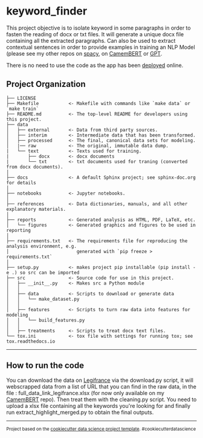 keyword_finder
==============================

This project objective is to isolate keyword in some paragraphs in order to fasten the reading of docx or txt files. It will generate a unique docx file containing all the extracted paragraphs. Can also be used to extract contextual sentences in order to provide examples in training an NLP Model (please see my other repos on [spacy](https://github.com/JonathanGarson/spacy_NER_2023), on [CamemBERT](https://github.com/JonathanGarson/CamemBERT_NER_2023) or [GPT](https://github.com/JonathanGarson/gpt_2023).

There is no need to use the code as the app has been [deployed](https://streamlitkeyword.lab.sspcloud.fr/) online.

Project Organization
------------

    ├── LICENSE
    ├── Makefile           <- Makefile with commands like `make data` or `make train`
    ├── README.md          <- The top-level README for developers using this project.
    ├── data
    │   ├── external       <- Data from third party sources.
    │   ├── interim        <- Intermediate data that has been transformed.
    │   ├── processed      <- The final, canonical data sets for modeling.
    │   |── raw            <- The original, immutable data dump.
    |   └── text           <- Texts used for training.
    |       ├── docx       <- docx documents
    |       └── txt        <- txt documents used for traning (converted from docx documents).
    │
    ├── docs               <- A default Sphinx project; see sphinx-doc.org for details
    │
    ├── notebooks          <- Jupyter notebooks.
    │
    ├── references         <- Data dictionaries, manuals, and all other explanatory materials.
    │
    ├── reports            <- Generated analysis as HTML, PDF, LaTeX, etc.
    │   └── figures        <- Generated graphics and figures to be used in reporting
    │
    ├── requirements.txt   <- The requirements file for reproducing the analysis environment, e.g.
    │                         generated with `pip freeze > requirements.txt`
    │
    ├── setup.py           <- makes project pip installable (pip install -e .) so src can be imported
    ├── src                <- Source code for use in this project.
    │   ├── __init__.py    <- Makes src a Python module
    │   │
    │   ├── data           <- Scripts to download or generate data
    │   │   └── make_dataset.py
    │   │
    │   ├── features       <- Scripts to turn raw data into features for modeling
    │   │   └── build_features.py
    │   │
    │   ├── treatments     <- Scripts to treat docx text files.
    └── tox.ini            <- tox file with settings for running tox; see tox.readthedocs.io

***
## How to run the code 

You can download the data on [Legifrance](https://www.legifrance.gouv.fr/) via the download.py script, it will webscrapped data from a list of URL that you can find in the raw data, in the file : full_data_link_legifrance.xlsx (for now only available on my [CamemBERT](https://github.com/JonathanGarson/CamemBERT_NER_2023/tree/main/data/raw) repo). Then treat them with the cleaning.py script. You need to upload a xlsx file containing all the keywords you're looking for and finally run extract_highlight_merged.py to obtain the final outputs.


--------

<p><small>Project based on the <a target="_blank" href="https://drivendata.github.io/cookiecutter-data-science/">cookiecutter data science project template</a>. #cookiecutterdatascience</small></p>
